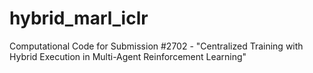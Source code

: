 # hybrid_marl_iclr
Computational Code for Submission #2702 - "Centralized Training with Hybrid Execution in Multi-Agent Reinforcement Learning"
